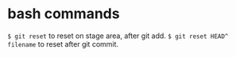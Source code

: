 # bash commands

`$ git reset` to reset on stage area, after git add.
`$ git reset HEAD^ filename` to reset after git commit.
